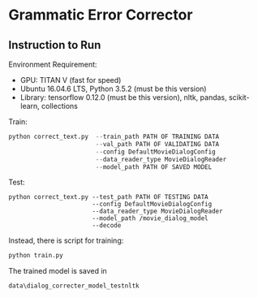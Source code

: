# Grammatic Error Corrector

## Instruction to Run

Environment Requirement:  
* GPU: TITAN V (fast for speed) 
* Ubuntu 16.04.6 LTS, Python 3.5.2 (must be this version)
* Library: tensorflow 0.12.0 (must be this version), nltk, pandas, scikit-learn, collections

Train:
```python
python correct_text.py  --train_path PATH OF TRAINING DATA
                        --val_path PATH OF VALIDATING DATA
                        --config DefaultMovieDialogConfig 
                        --data_reader_type MovieDialogReader
                        --model_path PATH OF SAVED MODEL
```
Test:
```ptthon
python correct_text.py --test_path PATH OF TESTING DATA
                       --config DefaultMovieDialogConfig 
                       --data_reader_type MovieDialogReader 
                       --model_path /movie_dialog_model
                       --decode
```
Instead, there is script for training:
```python
python train.py
```
The trained model is saved in 
```python
data\dialog_correcter_model_testnltk
```
